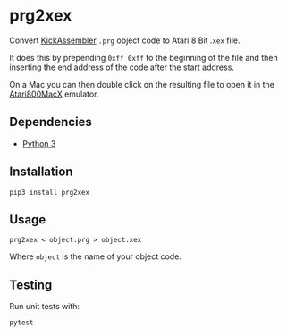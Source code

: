 # prg2xex

Convert [KickAssembler](http://theweb.dk/KickAssembler/Main.html#frontpage) `.prg` object code to Atari 8 Bit .`xex` file.

It does this by prepending `0xff 0xff` to the beginning of the file and then inserting the end address of the code after the start address.

On a Mac you can then double click on the resulting file to open it in the [Atari800MacX](https://www.atarimac.com/atari800macx.php) emulator. 

## Dependencies

* [Python 3](https://www.python.org/download/releases/3.0/)

## Installation

`pip3 install prg2xex`

## Usage

`prg2xex < object.prg > object.xex`

Where `object` is the name of your object code.

## Testing

Run unit tests with:

`pytest`
